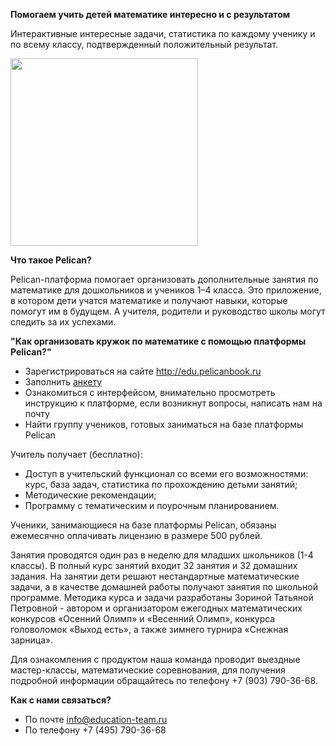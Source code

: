 **Помогаем учить детей математике интересно и с результатом**

Интерактивные интересные задачи, статистика по каждому ученику и по всему классу, подтвержденный положительный результат.

<img src="http:\/\/pelicanbook.ru/images/todd.png" height="300">

**Что такое Pelican?**


Pelican-платформа помогает организовать дополнительные занятия по математике для дошкольников и учеников 1–4 класса. Это приложение, в котором дети учатся математике и получают навыки, которые помогут им в будущем. А учителя, родители и руководство школы могут следить за их успехами.


**"Как организовать кружок по математике с помощью платформы Pelican?"**

- Зарегистрироваться на сайте <a href="http://edu.pelicanbook.ru"> http://edu.pelicanbook.ru </a>
- Заполнить [анкету](https://docs.google.com/forms/d/1BygjdSY7G0HLvXPe855iYdwUfomhlqOgiEwIlBqqe-o/viewform)
- Ознакомиться с интерфейсом, внимательно просмотреть инструкцию к платформе, если возникнут вопросы, написать нам на почту 
- Найти группу учеников, готовых заниматься на базе платформы Pelican


Учитель получает (бесплатно):

- Доступ в учительский функционал со всеми его возможностями: курс, база задач, статистика по прохождению детьми занятий;
- Методические рекомендации;
- Программу с тематическим и поурочным планированием.

Ученики, занимающиеся на базе платформы Pelican, обязаны ежемесячно оплачивать лицензию в размере 500 рублей. 

Занятия проводятся один раз в неделю для младших школьников (1-4 классы). В полный курс занятий входит 32 занятия и 32 домашних задания. На занятии дети решают нестандартные математические задачи, а в качестве домашней работы получают занятия по школьной программе. Методика курса и задачи разработаны Зориной Татьяной Петровной - автором и организатором ежегодных математических конкурсов «Осенний Олимп» и «Весенний Олимп», конкурса головоломок «Выход есть», а также зимнего турнира «Снежная зарница». 

Для ознакомления с продуктом наша команда проводит выездные мастер-классы, математические соревнования, для получения подробной информации обращайтесь по телефону +7 (903) 790-36-68. 


**Как с нами связаться?**

- По почте info@education-team.ru
- По телефону +7 (495) 790-36-68
